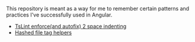 This repository is meant as a way for me to remember certain patterns and practices I've successfully used in Angular.

- [TsLint enforce(and autofix) 2 space indenting](https://github.com/PdUi/ng-snippets/commit/62cb5821b122e5acb7e2da70d75e74e063ff4dfa)
- [Hashed file tag helpers](https://github.com/PdUi/ng-snippets/commit/836103ec91b694e54ae53db29a086cec742ad411#diff-21)
